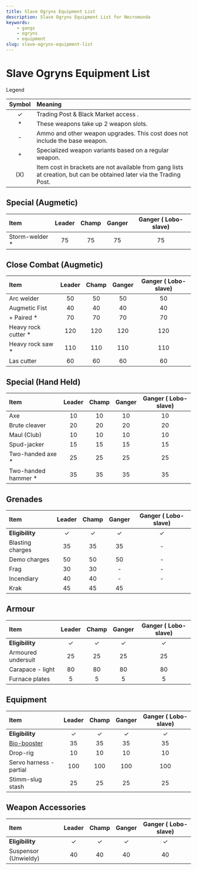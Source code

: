 ```yaml
---
title: Slave Ogryns Equipment List
description: Slave Ogryns Equipment List for Necromunda
keywords:
    - gangs
    - ogryns
    - equipment
slug: slave-ogryns-equipment-list
---
```



# Slave Ogryns Equipment List

Legend

| Symbol | Meaning                                                                                                          |
| :----: | :--------------------------------------------------------------------------------------------------------------- |
|   ✓    | Trading Post & Black Market access .                                                                             |
|   \*   | These weapons take up 2 weapon slots.                                                                            |
|   -    | Ammo and other weapon upgrades. This cost does not include the base weapon.                                      |
|   +    | Specialized weapon variants based on a regular weapon.                                                           |
|  (X)   | Item cost in brackets are not available from gang lists at creation, but can be obtained later via the Trading Post. |

## Special (Augmetic)

| Item            | Leader | Champ | Ganger | Ganger ( Lobo-slave) |
| :-------------- | :----: | :---: | :----: | :------------------: |
| Storm-welder \* |   75   |  75   |   75   |          75          |

## Close Combat (Augmetic)

| Item                 | Leader | Champ | Ganger | Ganger ( Lobo-slave) |
| :------------------- | :----: | :---: | :----: | :------------------: |
| Arc welder           |   50   |  50   |   50   |          50          |
| Augmetic Fist        |   40   |  40   |   40   |          40          |
| + Paired \*          |   70   |  70   |   70   |          70          |
| Heavy rock cutter \* |  120   |  120  |  120   |         120          |
| Heavy rock saw \*    |  110   |  110  |  110   |         110          |
| Las cutter           |   60   |  60   |   60   |          60          |

## Special (Hand Held)

| Item                 | Leader | Champ | Ganger | Ganger ( Lobo-slave) |
| :------------------- | :----: | :---: | :----: | :------------------: |
| Axe                  |   10   |  10   |   10   |          10          |
| Brute cleaver        |   20   |  20   |   20   |          20          |
| Maul (Club)          |   10   |  10   |   10   |          10          |
| Spud-jacker          |   15   |  15   |   15   |          15          |
| Two-handed axe \*    |   25   |  25   |   25   |          25          |
| Two-handed hammer \* |   35   |  35   |   35   |          35          |

## Grenades

| Item             | Leader | Champ | Ganger | Ganger ( Lobo-slave) |
| :--------------- | :----: | :---: | :----: | :------------------: |
| **Eligibility**  |   ✓    |   ✓   |   ✓    |          ✓           |
| Blasting charges |   35   |  35   |   35   |          -           |
| Demo charges     |   50   |  50   |   50   |          -           |
| Frag             |   30   |  30   |   -    |          -           |
| Incendiary       |   40   |  40   |   -    |          -           |
| Krak             |   45   |  45   |   45   |

## Armour

| Item               | Leader | Champ | Ganger | Ganger ( Lobo-slave) |
| :----------------- | :----: | :---: | :----: | :------------------: |
| **Eligibility**    |   ✓    |   ✓   |   ✓    |          ✓           |
| Armoured undersuit |   25   |  25   |   25   |          25          |
| Carapace - light   |   80   |  80   |   80   |          80          |
| Furnace plates     |   5    |   5   |   5    |          5           |

## Equipment

| Item                    | Leader | Champ | Ganger | Ganger ( Lobo-slave) |
| :---------------------- | :----: | :---: | :----: | :------------------: |
| **Eligibility**         |   ✓    |   ✓   |   ✓    |          ✓           |
| [Bio-booster](/docs/armoury/personal-equipment#bio-booster)             |   35   |  35   |   35   |          35          |
| Drop-rig                |   10   |  10   |   10   |          10          |
| Servo harness - partial |  100   |  100  |  100   |         100          |
| Stimm-slug stash        |   25   |  25   |   25   |          25          |

## Weapon Accessories

| Item                 | Leader | Champ | Ganger | Ganger ( Lobo-slave) |
| :------------------- | :----: | :---: | :----: | :------------------: |
| **Eligibility**      |   ✓    |   ✓   |   ✓    |          ✓           |
| Suspensor (Unwieldy) |   40   |  40   |   40   |          40          |

